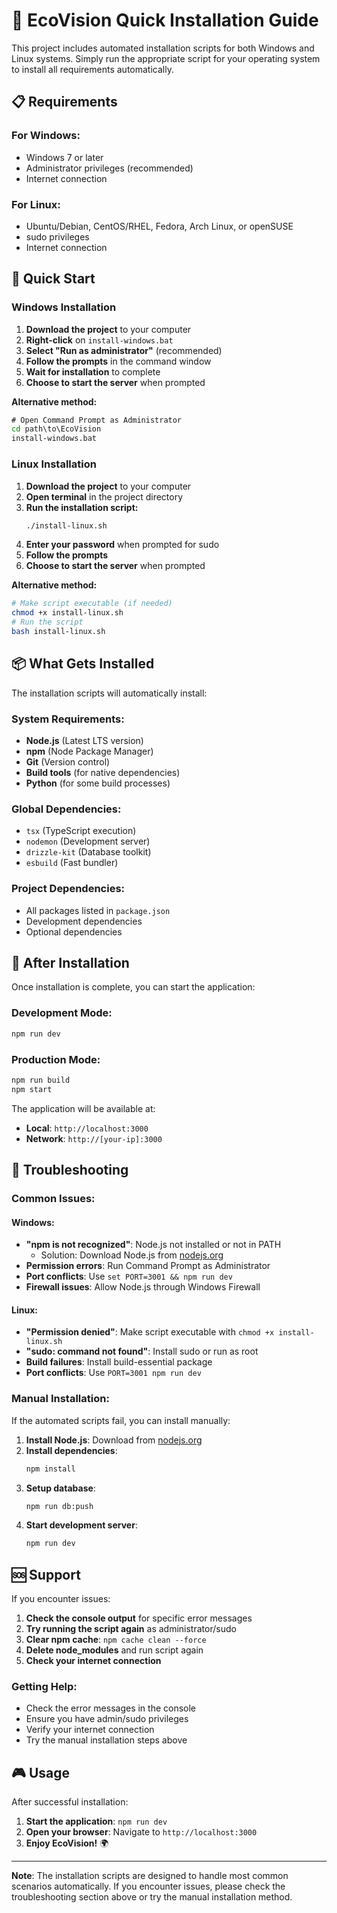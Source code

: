 # 🚀 EcoVision Quick Installation Guide

This project includes automated installation scripts for both Windows and Linux systems. Simply run the appropriate script for your operating system to install all requirements automatically.

## 📋 Requirements

### For Windows:
- Windows 7 or later
- Administrator privileges (recommended)
- Internet connection

### For Linux:
- Ubuntu/Debian, CentOS/RHEL, Fedora, Arch Linux, or openSUSE
- sudo privileges
- Internet connection

## 🎯 Quick Start

### Windows Installation

1. **Download the project** to your computer
2. **Right-click** on `install-windows.bat`
3. **Select "Run as administrator"** (recommended)
4. **Follow the prompts** in the command window
5. **Wait for installation** to complete
6. **Choose to start the server** when prompted

**Alternative method:**
```cmd
# Open Command Prompt as Administrator
cd path\to\EcoVision
install-windows.bat
```

### Linux Installation

1. **Download the project** to your computer
2. **Open terminal** in the project directory
3. **Run the installation script:**
   ```bash
   ./install-linux.sh
   ```
4. **Enter your password** when prompted for sudo
5. **Follow the prompts**
6. **Choose to start the server** when prompted

**Alternative method:**
```bash
# Make script executable (if needed)
chmod +x install-linux.sh
# Run the script
bash install-linux.sh
```

## 📦 What Gets Installed

The installation scripts will automatically install:

### System Requirements:
- **Node.js** (Latest LTS version)
- **npm** (Node Package Manager)
- **Git** (Version control)
- **Build tools** (for native dependencies)
- **Python** (for some build processes)

### Global Dependencies:
- `tsx` (TypeScript execution)
- `nodemon` (Development server)
- `drizzle-kit` (Database toolkit)
- `esbuild` (Fast bundler)

### Project Dependencies:
- All packages listed in `package.json`
- Development dependencies
- Optional dependencies

## 🚀 After Installation

Once installation is complete, you can start the application:

### Development Mode:
```bash
npm run dev
```

### Production Mode:
```bash
npm run build
npm start
```

The application will be available at:
- **Local**: `http://localhost:3000`
- **Network**: `http://[your-ip]:3000`

## 🔧 Troubleshooting

### Common Issues:

#### Windows:
- **"npm is not recognized"**: Node.js not installed or not in PATH
  - Solution: Download Node.js from [nodejs.org](https://nodejs.org/)
- **Permission errors**: Run Command Prompt as Administrator
- **Port conflicts**: Use `set PORT=3001 && npm run dev`
- **Firewall issues**: Allow Node.js through Windows Firewall

#### Linux:
- **"Permission denied"**: Make script executable with `chmod +x install-linux.sh`
- **"sudo: command not found"**: Install sudo or run as root
- **Build failures**: Install build-essential package
- **Port conflicts**: Use `PORT=3001 npm run dev`

### Manual Installation:

If the automated scripts fail, you can install manually:

1. **Install Node.js**: Download from [nodejs.org](https://nodejs.org/)
2. **Install dependencies**:
   ```bash
   npm install
   ```
3. **Setup database**:
   ```bash
   npm run db:push
   ```
4. **Start development server**:
   ```bash
   npm run dev
   ```

## 🆘 Support

If you encounter issues:

1. **Check the console output** for specific error messages
2. **Try running the script again** as administrator/sudo
3. **Clear npm cache**: `npm cache clean --force`
4. **Delete node_modules** and run script again
5. **Check your internet connection**

### Getting Help:
- Check the error messages in the console
- Ensure you have admin/sudo privileges
- Verify your internet connection
- Try the manual installation steps above

## 🎮 Usage

After successful installation:

1. **Start the application**: `npm run dev`
2. **Open your browser**: Navigate to `http://localhost:3000`
3. **Enjoy EcoVision!** 🌍

---

**Note**: The installation scripts are designed to handle most common scenarios automatically. If you encounter issues, please check the troubleshooting section above or try the manual installation method.